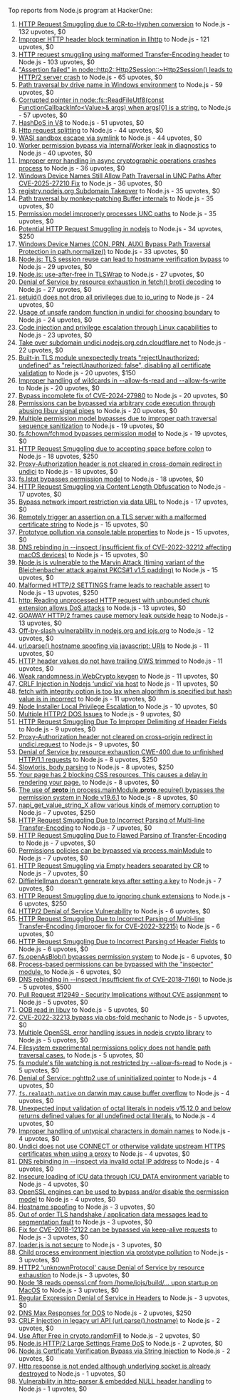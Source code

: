 Top reports from Node.js program at HackerOne:

1. [HTTP Request Smuggling due to CR-to-Hyphen conversion](https://hackerone.com/reports/922597) to Node.js - 132 upvotes, $0
2. [Improper HTTP header block termination in llhttp](https://hackerone.com/reports/2054283) to Node.js - 121 upvotes, $0
3. [HTTP request smuggling using malformed Transfer-Encoding header](https://hackerone.com/reports/735748) to Node.js - 103 upvotes, $0
4. ["Assertion failed" in node::http2::Http2Session::~Http2Session() leads to HTTP/2 server crash](https://hackerone.com/reports/2319584) to Node.js - 65 upvotes, $0
5. [Path traversal by drive name in Windows environment](https://hackerone.com/reports/2307225) to Node.js - 59 upvotes, $0
6. [Corrupted pointer in node::fs::ReadFileUtf8(const FunctionCallbackInfo\<Value\>& args) when args[0] is a string.](https://hackerone.com/reports/3083428) to Node.js - 57 upvotes, $0
7. [HashDoS in V8](https://hackerone.com/reports/3131758) to Node.js - 51 upvotes, $0
8. [Http request splitting](https://hackerone.com/reports/409943) to Node.js - 44 upvotes, $0
9. [WASI sandbox escape via symlink](https://hackerone.com/reports/2084280) to Node.js - 44 upvotes, $0
10. [Worker permission bypass via InternalWorker leak in diagnostics](https://hackerone.com/reports/2575105) to Node.js - 40 upvotes, $0
11. [Improper error handling in async cryptographic operations crashes process](https://hackerone.com/reports/2817648) to Node.js - 36 upvotes, $0
12. [Windows Device Names Still Allow Path Traversal in UNC Paths After CVE-2025-27210 Fix](https://hackerone.com/reports/3255707) to Node.js - 36 upvotes, $0
13. [registry.nodejs.org Subdomain Takeover](https://hackerone.com/reports/340580) to Node.js - 35 upvotes, $0
14. [Path traversal by monkey-patching Buffer internals](https://hackerone.com/reports/2218653) to Node.js - 35 upvotes, $0
15. [Permission model improperly processes UNC paths](https://hackerone.com/reports/2079103) to Node.js - 35 upvotes, $0
16. [Potential HTTP Request Smuggling in nodejs](https://hackerone.com/reports/1002188) to Node.js - 34 upvotes, $250
17. [Windows Device Names (CON, PRN, AUX) Bypass Path Traversal Protection in path.normalize()](https://hackerone.com/reports/3160912) to Node.js - 33 upvotes, $0
18. [Node.js: TLS session reuse can lead to hostname verification bypass](https://hackerone.com/reports/811502) to Node.js - 29 upvotes, $0
19. [Node.js: use-after-free in TLSWrap](https://hackerone.com/reports/988103) to Node.js - 27 upvotes, $0
20. [Denial of Service by resource exhaustion in fetch() brotli decoding](https://hackerone.com/reports/2284065) to Node.js - 27 upvotes, $0
21. [setuid() does not drop all privileges due to io_uring](https://hackerone.com/reports/2170226) to Node.js - 24 upvotes, $0
22. [Usage of unsafe random function in undici for choosing boundary](https://hackerone.com/reports/2913312) to Node.js - 24 upvotes, $0
23. [Code injection and privilege escalation through Linux capabilities](https://hackerone.com/reports/2237545) to Node.js - 23 upvotes, $0
24. [Take over subdomain undici.nodejs.org.cdn.cloudflare.net](https://hackerone.com/reports/1763817) to Node.js - 22 upvotes, $0
25. [Built-in TLS module unexpectedly treats "rejectUnauthorized: undefined" as "rejectUnauthorized: false", disabling all certificate validation](https://hackerone.com/reports/1278254) to Node.js - 20 upvotes, $150
26. [Improper handling of wildcards in --allow-fs-read and --allow-fs-write](https://hackerone.com/reports/2257156) to Node.js - 20 upvotes, $0
27. [Bypass incomplete fix of CVE-2024-27980](https://hackerone.com/reports/2461831) to Node.js - 20 upvotes, $0
28. [Permissions can be bypassed via arbitrary code execution through abusing libuv signal pipes](https://hackerone.com/reports/2260337) to Node.js - 20 upvotes, $0
29. [Multiple permission model bypasses due to improper path traversal sequence sanitization](https://hackerone.com/reports/2259914) to Node.js - 19 upvotes, $0
30. [fs.fchown/fchmod bypasses permission model](https://hackerone.com/reports/2472071) to Node.js - 19 upvotes, $0
31. [HTTP Request Smuggling due to accepting space before colon](https://hackerone.com/reports/1238709) to Node.js - 18 upvotes, $250
32. [Proxy-Authorization header is not cleared in cross-domain redirect in undici](https://hackerone.com/reports/2352957) to Node.js - 18 upvotes, $0
33. [fs.lstat bypasses permission model](https://hackerone.com/reports/2145862) to Node.js - 18 upvotes, $0
34. [HTTP Request Smuggling via Content Length Obfuscation](https://hackerone.com/reports/2237099) to Node.js - 17 upvotes, $0
35. [Bypass network import restriction via data URL](https://hackerone.com/reports/2092749) to Node.js - 17 upvotes, $0
36. [Remotely trigger an assertion on a TLS server with a malformed certificate string](https://hackerone.com/reports/746733) to Node.js - 15 upvotes, $0
37. [Prototype pollution via console.table properties](https://hackerone.com/reports/1431042) to Node.js - 15 upvotes, $0
38. [DNS rebinding in --inspect (insufficient fix of CVE-2022-32212 affecting macOS devices)](https://hackerone.com/reports/1632921) to Node.js - 15 upvotes, $0
39. [Node.js is vulnerable to the Marvin Attack (timing variant of the Bleichenbacher attack against PKCS#1 v1.5 padding)](https://hackerone.com/reports/2269177) to Node.js - 15 upvotes, $0
40. [Malformed HTTP/2 SETTINGS frame leads to reachable assert](https://hackerone.com/reports/800140) to Node.js - 13 upvotes, $250
41. [http: Reading unprocessed HTTP request with unbounded chunk extension allows DoS attacks](https://hackerone.com/reports/2233486) to Node.js - 13 upvotes, $0
42. [GOAWAY HTTP/2 frames cause memory leak outside heap](https://hackerone.com/reports/2841362) to Node.js - 13 upvotes, $0
43. [Off-by-slash vulnerability in nodejs.org and iojs.org](https://hackerone.com/reports/1631350) to Node.js - 12 upvotes, $0
44. [url.parse() hostname spoofing via javascript: URIs](https://hackerone.com/reports/395845) to Node.js - 11 upvotes, $0
45. [HTTP header values do not have trailing OWS trimmed](https://hackerone.com/reports/730779) to Node.js - 11 upvotes, $0
46. [Weak randomness in WebCrypto keygen](https://hackerone.com/reports/1690000) to Node.js - 11 upvotes, $0
47. [CRLF Injection in Nodejs ‘undici’ via host](https://hackerone.com/reports/1820955) to Node.js - 11 upvotes, $0
48. [fetch with integrity option is too lax when algorithm is specified but hash value is in incorrect](https://hackerone.com/reports/2377760) to Node.js - 11 upvotes, $0
49. [Node Installer Local Privilege Escalation ](https://hackerone.com/reports/1211160) to Node.js - 10 upvotes, $0
50. [Multiple HTTP/2 DOS Issues](https://hackerone.com/reports/589739) to Node.js - 9 upvotes, $0
51. [HTTP Request Smuggling Due To Improper Delimiting of Header Fields](https://hackerone.com/reports/1524692) to Node.js - 9 upvotes, $0
52. [Proxy-Authorization header not cleared on cross-origin redirect in undici.request](https://hackerone.com/reports/2408074) to Node.js - 9 upvotes, $0
53. [Denial of Service by resource exhaustion CWE-400 due to unfinished HTTP/1.1 requests](https://hackerone.com/reports/868834) to Node.js - 8 upvotes, $250
54. [Slowloris, body parsing](https://hackerone.com/reports/799072) to Node.js - 8 upvotes, $250
55. [Your page has 2 blocking CSS resources. This causes a delay in rendering your page.](https://hackerone.com/reports/365968) to Node.js - 8 upvotes, $0
56. [The use of __proto__ in process.mainModule.__proto__.require() bypasses the permission system in Node v19.6.1](https://hackerone.com/reports/1877919) to Node.js - 8 upvotes, $0
57. [napi_get_value_string_X allow various kinds of memory corruption](https://hackerone.com/reports/784186) to Node.js - 7 upvotes, $250
58. [HTTP Request Smuggling Due to Incorrect Parsing of Multi-line Transfer-Encoding](https://hackerone.com/reports/1501679) to Node.js - 7 upvotes, $0
59. [HTTP Request Smuggling Due to Flawed Parsing of Transfer-Encoding ](https://hackerone.com/reports/1524555) to Node.js - 7 upvotes, $0
60. [Permissions policies can be bypassed via process.mainModule](https://hackerone.com/reports/1747642) to Node.js - 7 upvotes, $0
61. [HTTP Request Smuggling via Empty headers separated by CR](https://hackerone.com/reports/2001873) to Node.js - 7 upvotes, $0
62. [DiffieHellman doesn't generate keys after setting a key](https://hackerone.com/reports/1927480) to Node.js - 7 upvotes, $0
63. [HTTP Request Smuggling due to ignoring chunk extensions](https://hackerone.com/reports/1238099) to Node.js - 6 upvotes, $250
64. [HTTP/2 Denial of Service Vulnerability](https://hackerone.com/reports/335533) to Node.js - 6 upvotes, $0
65. [HTTP Request Smuggling Due to Incorrect Parsing of Multi-line Transfer-Encoding (improper fix for CVE-2022-32215)](https://hackerone.com/reports/1665156) to Node.js - 6 upvotes, $0
66. [HTTP Request Smuggling Due to Incorrect Parsing of Header Fields](https://hackerone.com/reports/1675191) to Node.js - 6 upvotes, $0
67. [fs.openAsBlob() bypasses permission system](https://hackerone.com/reports/1966492) to Node.js - 6 upvotes, $0
68. [Process-based permissions can be bypassed with the "inspector" module.  ](https://hackerone.com/reports/1962701) to Node.js - 6 upvotes, $0
69. [DNS rebinding in --inspect (insufficient fix of CVE-2018-7160)](https://hackerone.com/reports/1069487) to Node.js - 5 upvotes, $500
70. [Pull Request #12949 - Security Implications without CVE assignment](https://hackerone.com/reports/415329) to Node.js - 5 upvotes, $0
71. [OOB read in libuv](https://hackerone.com/reports/1209681) to Node.js - 5 upvotes, $0
72. [CVE-2022-32213 bypass via obs-fold mechanic](https://hackerone.com/reports/1630336) to Node.js - 5 upvotes, $0
73. [Multiple OpenSSL error handling issues in nodejs crypto library](https://hackerone.com/reports/1808596) to Node.js - 5 upvotes, $0
74. [Filesystem experimental permissions policy does not handle path traversal cases.](https://hackerone.com/reports/1952978) to Node.js - 5 upvotes, $0
75. [fs module's file watching is not restricted by --allow-fs-read](https://hackerone.com/reports/1966499) to Node.js - 5 upvotes, $0
76. [Denial of Service: nghttp2 use of uninitialized pointer](https://hackerone.com/reports/335608) to Node.js - 4 upvotes, $0
77. [`fs.realpath.native` on darwin may cause buffer overflow](https://hackerone.com/reports/965914) to Node.js - 4 upvotes, $0
78. [Unexpected input validation of octal literals in nodejs v15.12.0 and below returns defined values for all undefined octal literals.](https://hackerone.com/reports/1141623) to Node.js - 4 upvotes, $0
79. [Improper handling of untypical characters in domain names](https://hackerone.com/reports/1178337) to Node.js - 4 upvotes, $0
80. [Undici does not use CONNECT or otherwise validate upstream HTTPS certificates when using a proxy](https://hackerone.com/reports/1583680) to Node.js - 4 upvotes, $0
81. [DNS rebinding in --inspect via invalid octal IP address](https://hackerone.com/reports/1710652) to Node.js - 4 upvotes, $0
82. [Insecure loading of ICU data through ICU_DATA environment variable](https://hackerone.com/reports/1625036) to Node.js - 4 upvotes, $0
83. [OpenSSL engines can be used to bypass and/or disable the permission model](https://hackerone.com/reports/1954535) to Node.js - 4 upvotes, $0
84. [Hostname spoofing](https://hackerone.com/reports/678487) to Node.js - 3 upvotes, $0
85. [Out of order TLS handshake / application data messages lead to segmentation fault](https://hackerone.com/reports/335495) to Node.js - 3 upvotes, $0
86. [Fix for CVE-2018-12122 can be bypassed via keep-alive requests](https://hackerone.com/reports/453513) to Node.js - 3 upvotes, $0
87. [loader.js is not secure](https://hackerone.com/reports/629879) to Node.js - 3 upvotes, $0
88. [Child process environment injection via prototype pollution](https://hackerone.com/reports/878181) to Node.js - 3 upvotes, $0
89. [HTTP2 'unknownProtocol' cause Denial of Service by resource exhaustion](https://hackerone.com/reports/1043360) to Node.js - 3 upvotes, $0
90. [Node 18 reads openssl.cnf from /home/iojs/build/... upon startup on MacOS](https://hackerone.com/reports/1695596) to Node.js - 3 upvotes, $0
91. [Regular Expression Denial of Service in Headers](https://hackerone.com/reports/1784449) to Node.js - 3 upvotes, $0
92. [DNS Max Responses for DOS](https://hackerone.com/reports/1033107) to Node.js - 2 upvotes, $250
93. [CRLF Injection in legacy url API (url.parse().hostname)](https://hackerone.com/reports/771596) to Node.js - 2 upvotes, $0
94. [Use After Free in crypto.randomFill](https://hackerone.com/reports/340053) to Node.js - 2 upvotes, $0
95. [Node.js HTTP/2 Large Settings Frame DoS](https://hackerone.com/reports/446662) to Node.js - 2 upvotes, $0
96. [Node.js Certificate Verification Bypass via String Injection](https://hackerone.com/reports/1429694) to Node.js - 2 upvotes, $0
97. [Http response is not ended although underlying socket is already destroyed](https://hackerone.com/reports/676710) to Node.js - 1 upvotes, $0
98. [Vulnerability in http-parser & embedded NULL header handling](https://hackerone.com/reports/536954) to Node.js - 1 upvotes, $0
